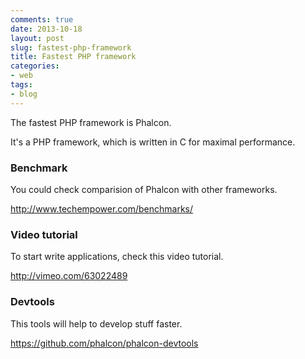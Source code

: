 ```yaml
---
comments: true
date: 2013-10-18
layout: post
slug: fastest-php-framework
title: Fastest PHP framework
categories:
- web
tags:
- blog
---
```


The fastest PHP framework is Phalcon.

It's a PHP framework, which is written in C for maximal performance.

### Benchmark

You could check comparision of Phalcon with other frameworks.

http://www.techempower.com/benchmarks/

### Video tutorial

To start write applications, check this video tutorial.

http://vimeo.com/63022489

### Devtools

This tools will help to develop stuff faster.

https://github.com/phalcon/phalcon-devtools
